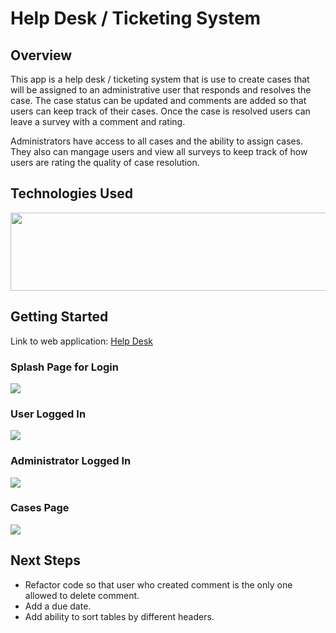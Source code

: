 # Help Desk / Ticketing System

## Overview
This app is a help desk / ticketing system that is use to create cases that will be assigned to an administrative user that responds and resolves the case. The case status can be updated and comments are added so that users can keep track of their cases. Once the case is resolved users can leave a survey with a comment and rating.

Administrators have access to all cases and the ability to assign cases. They also can mangage users and view all surveys to keep track of how users are rating the quality of case resolution.

## Technologies Used
<img src="https://i.imgur.com/Wn6w3Tf.png" height="125" width="550">

## Getting Started

Link to web application: <a href="https://helpdesk-project-2-d1775780b3a4.herokuapp.com/" target="_blank">Help Desk</a>

### Splash Page for Login
<img src="https://i.imgur.com/SDc6MLD.png">

### User Logged In
<img src="https://i.imgur.com/wXwQLuZ.png">

### Administrator Logged In
<img src="https://i.imgur.com/v9JbznG.png">

### Cases Page
<img src="https://i.imgur.com/RxMsdEz.png">

## Next Steps
- Refactor code so that user who created comment is the only one allowed to delete comment.
- Add a due date.
- Add ability to sort tables by different headers.
